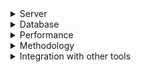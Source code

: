 <details>
<summary>Server</summary>

1. [Github: ladjs/supertest](https://github.com/ladjs/supertest)

</details>

<details>
<summary>Database</summary>

1. [Creating a test database](https://www.ibm.com/docs/en/rational-clearquest/8.0.1?topic=schemas-creating-test-database)
1. [Dev and Test Agility for Your Database with Docker](https://youtu.be/Xz7LmXkIdUY)
1. [Docker Containers and Databases](https://youtu.be/cZLP77N8ExI)
1. [Docker nodejs test database](https://docs.docker.com/language/nodejs/)
1. [Docker go test database](https://docs.docker.com/language/golang/)
1. [How to Set Up a PostgreSQL Database with Docker](https://youtu.be/RdPYA-wDhTA)
1. [Run Postgres, MySQL and MongoDB in under 60 seconds with docker #shorts](https://youtube.com/shorts/jvEHUkqbf6o?feature=share)
1. [Using Docker to Manage Your Test Database(s)](https://www.tonic.ai/blog/using-docker-to-manage-your-test-database)
1. [Writing Good Unit Tests; Don't Mock Database Connections](https://blog.boot.dev/clean-code/writing-good-unit-tests-dont-mock-database-connections/)

</details>

<details>
<summary>Performance</summary>

1. [[풀버전] 박정국 CTO가 알려주는 ‘서버 성능 측정 방법’ (포브스 선정, 신입 개발자, API, 백엔드)](https://youtu.be/HSNyJnobBws)
1. [Getting started with API Load Testing (Stress, Spike, Load, Soak)](https://youtu.be/r-Jte8Y8zag)
1. [[10분 테코톡] 이프의 성능 테스트](https://youtu.be/IcSdPhxCn9Y)
1. [Github: artilleryio/artillery: load testing](https://github.com/artilleryio/artillery)

</details>

<details>
<summary>Methodology</summary>

1. [생각을 그대로 프로그래밍하는 방법 part 2: PBT, REPL](https://youtu.be/xkRwR0sLwVA)

</details>

<details>
<summary>Integration with other tools</summary>

1. [How to build and Test Golang using GitHub Actions | Setup Github Actions for Golang | GitHub Actions](https://youtu.be/7fbotX1BYZE)
1. [github - dockertest for go](https://github.com/ory/dockertest)
1. [terratest: test your docker image](https://terratest.gruntwork.io/docs/getting-started/quick-start/#example-3-docker)

</details>
